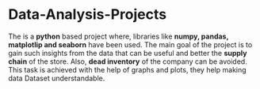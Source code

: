 # Data-Analysis-Projects

The is a **python** based project where, libraries like **numpy, pandas, matplotlip and seaborn** have been used. The main goal of the project is to gain such insights from the data that can be useful and better the **supply chain** of the store. Also, **dead inventory** of the company can be avoided. This task is achieved with the help of graphs and plots, they help making data Dataset understandable.

